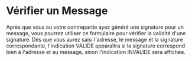 # Vérifier un Message

Après que vous ou votre contrepartie ayez généré une signature pour un message, vous pourrez utiliser ce formulaire pour vérifier la validité d'une signature.
Dès que vous aurez saisi l'adresse, le message et la signature correspondante, l'indication VALIDE apparaîtra si la signature correspond bien à l'adresse et au message, sinon l'indication INVALIDE sera affichée.
